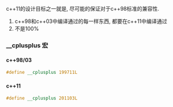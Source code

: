 c++11的设计目标之一就是, 尽可能的保证对于c++98标准的兼容性.
1. c++98和c++03中编译通过的每一样东西, 都要在c++11中编译通过
2. 不是100%


### __cplusplus 宏

#### c++98/03
```cxx
#define __cplusplus 199711L
```

#### c++11
```cxx
#define __cplusplus 201103L
```

